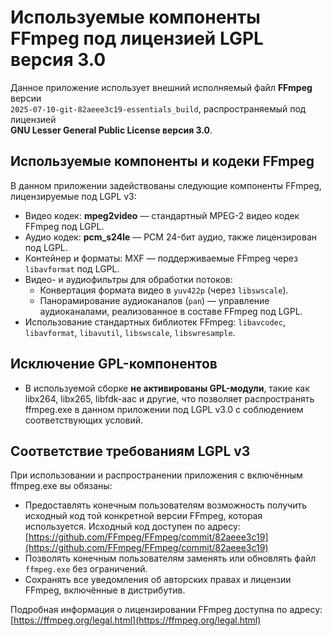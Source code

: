 # Используемые компоненты FFmpeg под лицензией LGPL версия 3.0

Данное приложение использует внешний исполняемый файл **FFmpeg** версии  
`2025-07-10-git-82aeee3c19-essentials_build`, распространяемый под лицензией  
**GNU Lesser General Public License версия 3.0**.

## Используемые компоненты и кодеки FFmpeg

В данном приложении задействованы следующие компоненты FFmpeg, лицензируемые под LGPL v3:

- Видео кодек: **mpeg2video** — стандартный MPEG-2 видео кодек FFmpeg под LGPL.  
- Аудио кодек: **pcm_s24le** — PCM 24-бит аудио, также лицензирован под LGPL.  
- Контейнер и форматы: MXF — поддерживаемые FFmpeg через `libavformat` под LGPL.  
- Видео- и аудиофильтры для обработки потоков:  
  - Конвертация формата видео в `yuv422p` (через `libswscale`).  
  - Панорамирование аудиоканалов (`pan`) — управление аудиоканалами, реализованное в составе FFmpeg под LGPL.  
- Использование стандартных библиотек FFmpeg: `libavcodec`, `libavformat`, `libavutil`, `libswscale`, `libswresample`.

## Исключение GPL-компонентов

- В используемой сборке **не активированы GPL-модули**, такие как libx264, libx265, libfdk-aac и другие, что позволяет распространять 
ffmpeg.exe в данном приложении под LGPL v3.0 с соблюдением соответствующих условий.

## Соответствие требованиям LGPL v3

При использовании и распространении приложения с включённым ffmpeg.exe вы обязаны:

- Предоставлять конечным пользователям возможность получить исходный код той конкретной версии FFmpeg, которая используется. 
Исходный код доступен по адресу: [https://github.com/FFmpeg/FFmpeg/commit/82aeee3c19](https://github.com/FFmpeg/FFmpeg/commit/82aeee3c19)  
- Позволять конечным пользователям заменять или обновлять файл `ffmpeg.exe` без ограничений.  
- Сохранять все уведомления об авторских правах и лицензии FFmpeg, включённые в дистрибутив.

Подробная информация о лицензировании FFmpeg доступна по адресу:  
[https://ffmpeg.org/legal.html](https://ffmpeg.org/legal.html)
